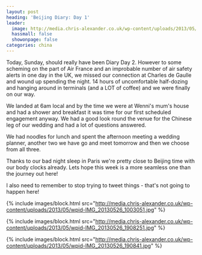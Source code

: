 ```yaml
---
layout: post
heading: 'Beijing Diary: Day 1'
leader:
  image: http://media.chris-alexander.co.uk/wp-content/uploads/2013/05/wpid-IMG_20130526_190841.jpg
  hassmall: false
  showonpage: false
categories: china
---
```


Today, Sunday, should really have been Diary Day 2. However to some scheming on the part of Air France and an improbable number of air safety alerts in one day in the UK, we missed our connection at Charles de Gaulle and wound up spending the night. 14 hours of uncomfortable half-dozing and hanging around in terminals (and a LOT of coffee) and we were finally on our way.

We landed at 6am local and by the time we were at Wenni's mum's house and had a shower and breakfast it was time for our first scheduled engagement anyway. We had a good look round the venue for the Chinese leg of our wedding and had a lot of questions answered.

We had noodles for lunch and spent the afternoon meeting a wedding planner, another two we have go and meet tomorrow and then we choose from all three.

Thanks to our bad night sleep in Paris we're pretty close to Beijing time with our body clocks already. Lets hope this week is a more seamless one than the journey out here!

I also need to remember to stop trying to tweet things - that's not going to happen here!

{% include images/block.html src="http://media.chris-alexander.co.uk/wp-content/uploads/2013/05/wpid-IMG_20130526_1003051.jpg" %}

{% include images/block.html src="http://media.chris-alexander.co.uk/wp-content/uploads/2013/05/wpid-IMG_20130526_1908251.jpg" %}

{% include images/block.html src="http://media.chris-alexander.co.uk/wp-content/uploads/2013/05/wpid-IMG_20130526_190841.jpg" %}

